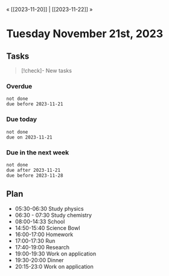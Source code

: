« [[2023-11-20]] | [[2023-11-22]] » 
# Tuesday November 21st, 2023

## Tasks

>[!check]- New tasks
>
### Overdue
```tasks
not done
due before 2023-11-21
```

### Due today
```tasks
not done
due on 2023-11-21
```

### Due in the next week
```tasks
not done
due after 2023-11-21
due before 2023-11-28
```

## Plan
- 05:30-06:30 Study physics
- 06:30 - 07:30 Study chemistry
- 08:00-14:33 School
- 14:50-15:40 Science Bowl
- 16:00-17:00 Homework
- 17:00-17:30 Run
- 17:40-19:00 Research
- 19:00-19:30 Work on application
- 19:30-20:00 Dinner
- 20:15-23:0 Work on application